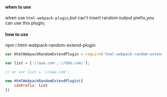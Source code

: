 #### when to use

when use `html-webpack-plugin`,but can't insert random output prefix,you can use this plugin;

#### how to use

npm i html-webpack-random-extend-plugin

``` javascript
var HtmlWebpackRandomExtendPlugin = require('html-webpack-random-extend-plugin');

var list = ['//aaa.com','//bbb.com/'];

// or var list = '//aaa.com';

new HtmlWebpackRandomExtendPlugin({
    cdnPrefix: list
})

``` 

